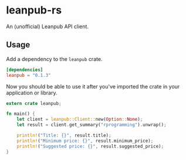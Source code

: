 # leanpub-rs

An (unofficial) Leanpub API client. 

## Usage

Add a dependency to the `leanpub` crate.

```toml
[dependencies]
leanpub = "0.1.3"
```

Now you should be able to use it after you've imported
the crate in your application or library.

```rust
extern crate leanpub;

fn main() {
    let client = leanpub::Client::new(Option::None);
    let result = client.get_summary("rprogramming").unwrap();

    println!("Title: {}", result.title);
    println!("Minimum price: {}", result.minimum_price);
    println!("Suggested price: {}", result.suggested_price);
}
```
